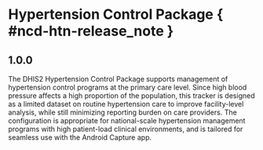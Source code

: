 # Hypertension Control Package { #ncd-htn-release_note }

## 1.0.0

The DHIS2 Hypertension Control Package supports management of hypertension control programs at the primary care level. Since high blood pressure affects a high proportion of the population, this tracker is designed as a limited dataset on routine hypertension care to improve facility-level analysis, while still minimizing reporting burden on care providers. The configuration is appropriate for national-scale hypertension management programs with high patient-load clinical environments, and is tailored for seamless use with the Android Capture app.
